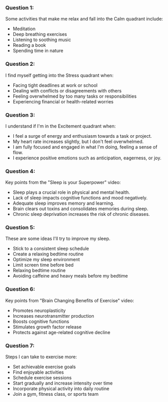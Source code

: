 ### Question 1:
Some activities that make me relax and fall into the Calm quadrant include:
- Meditation
- Deep breathing exercises
- Listening to soothing music
- Reading a book
- Spending time in nature 

### Question 2:
I find myself getting into the Stress quadrant when:
- Facing tight deadlines at work or school
- Dealing with conflicts or disagreements with others
- Feeling overwhelmed by too many tasks or responsibilities
- Experiencing financial or health-related worries

### Question 3:
I understand if I'm in the Excitement quadrant when:
- I feel a surge of energy and enthusiasm towards a task or project.
- My heart rate increases slightly, but I don't feel overwhelmed.
- I am fully focused and engaged in what I'm doing, feeling a sense of flow.
- I experience positive emotions such as anticipation, eagerness, or joy.

### Question 4:
Key points from the "Sleep is your Superpower" video:
- Sleep plays a crucial role in physical and mental health.
- Lack of sleep impacts cognitive functions and mood negatively.
- Adequate sleep improves memory and learning.
- Brain clears out toxins and consolidates memories during sleep.
- Chronic sleep deprivation increases the risk of chronic diseases.

### Question 5:
These are some ideas I'll try to improve my sleep.
- Stick to a consistent sleep schedule
- Create a relaxing bedtime routine
- Optimize my sleep environment
- Limit screen time before bed
- Relaxing bedtime routine
- Avoiding caffeine and heavy meals before my bedtime

### Question 6:
Key points from "Brain Changing Benefits of Exercise" video:
- Promotes neuroplasticity
- Increases neurotransmitter production
- Boosts cognitive functions
- Stimulates growth factor release
- Protects against age-related cognitive decline

### Question 7:
Steps I can take to exercise more:
- Set achievable exercise goals
- Find enjoyable activities
- Schedule exercise sessions
- Start gradually and increase intensity over time
- Incorporate physical activity into daily routine
- Join a gym, fitness class, or sports team
